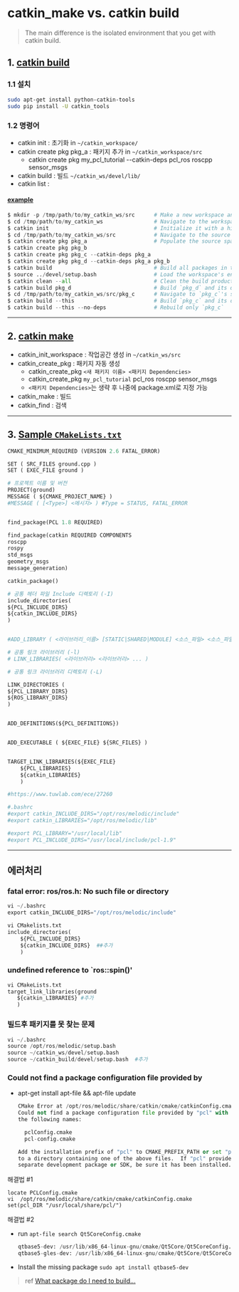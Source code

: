 # catkin_make vs. catkin build

> The main difference is the isolated environment that you get with catkin build.

## 1. [catkin build](https://catkin-tools.readthedocs.io/en/latest/index.html)

### 1.1 설치 

```bash
sudo apt-get install python-catkin-tools
sudo pip install -U catkin_tools
```

### 1.2 명령어 

- catkin init  : 초기화 in `~/catkin_workspace/`
- catkin create pkg pkg_a    : 패키지 추가 in `~/catkin_workspace/src`
    - catkin create pkg my_pcl_tutorial --catkin-deps pcl_ros roscpp sensor_msgs
- catkin build   : 빌드 `~/catkin_ws/devel/lib/`
- catkin list :

#### [example](https://www.systutorials.com/docs/linux/man/1-catkin_tools/)

```python 
$ mkdir -p /tmp/path/to/my_catkin_ws/src      # Make a new workspace and source space
$ cd /tmp/path/to/my_catkin_ws                # Navigate to the workspace root
$ catkin init                                 # Initialize it with a hidden marker file
$ cd /tmp/path/to/my_catkin_ws/src            # Navigate to the source space
$ catkin create pkg pkg_a                     # Populate the source space with packages...
$ catkin create pkg pkg_b
$ catkin create pkg pkg_c --catkin-deps pkg_a
$ catkin create pkg pkg_d --catkin-deps pkg_a pkg_b
$ catkin build                                # Build all packages in the workspace
$ source ../devel/setup.bash                  # Load the workspace's environment
$ catkin clean --all                          # Clean the build products
$ catkin build pkg_d                          # Build `pkg_d` and its deps
$ cd /tmp/path/to/my_catkin_ws/src/pkg_c      # Navigate to `pkg_c`'s source directory
$ catkin build --this                         # Build `pkg_c` and its deps
$ catkin build --this --no-deps               # Rebuild only `pkg_c`
```

---

## 2. [catkin make](http://wiki.ros.org/ko/ROS/Tutorials/BuildingPackages)

- catkin_init_workspace : 작업공간 생성 in `~/catkin_ws/src`
- catkin_create_pkg : 패키지 자동 생성 
  - catkin_create_pkg `<새 패키지 이름> <패키지 Dependencies>`
  - catkin_create_pkg `my_pcl_tutorial` pcl_ros roscpp sensor_msgs
  - `<패키지 Dependencies>`는 생략 후 나중에 package.xml로 지정 가능
- catkin_make : 빌드 
- catkin_find : 검색



---

## 3. [Sample `CMakeLists.txt`](http://www.pointclouds.org/documentation/tutorials/using_pcl_pcl_config.php)

```python 
CMAKE_MINIMUM_REQUIRED (VERSION 2.6 FATAL_ERROR) 

SET ( SRC_FILES ground.cpp )
SET ( EXEC_FILE ground )

# 프로젝트 이름 및 버전
PROJECT(ground)
MESSAGE ( ${CMAKE_PROJECT_NAME} )
#MESSAGE ( [<Type>] <메시지> ) #Type = STATUS, FATAL_ERROR 


find_package(PCL 1.8 REQUIRED)

find_package(catkin REQUIRED COMPONENTS
roscpp
rospy
std_msgs
geometry_msgs
message_generation)

catkin_package()

# 공통 헤더 파일 Include 디렉토리 (-I)
include_directories(
${PCL_INCLUDE_DIRS}   
${catkin_INCLUDE_DIRS}
)


#ADD_LIBRARY ( <라이브러리_이름> [STATIC|SHARED|MODULE] <소스_파일> <소스_파일> ... )

# 공통 링크 라이브러리 (-l)
# LINK_LIBRARIES( <라이브러리> <라이브러리> ... )

# 공통 링크 라이브러리 디렉토리 (-L)

LINK_DIRECTORIES (
${PCL_LIBRARY_DIRS}
${ROS_LIBRARY_DIRS}
)


ADD_DEFINITIONS(${PCL_DEFINITIONS})


ADD_EXECUTABLE ( ${EXEC_FILE} ${SRC_FILES} )


TARGET_LINK_LIBRARIES(${EXEC_FILE}
    ${PCL_LIBRARIES}
    ${catkin_LIBRARIES}
    )

#https://www.tuwlab.com/ece/27260

#.bashrc
#export catkin_INCLUDE_DIRS="/opt/ros/melodic/include"
#export catkin_LIBRARIES="/opt/ros/melodic/lib"

#export PCL_LIBRARY="/usr/local/lib"
#export PCL_INCLUDE_DIRS="/usr/local/include/pcl-1.9"
```





---

## 에러처리 

### fatal error: ros/ros.h: No such file or directory

```python 
vi ~/.bashrc
export catkin_INCLUDE_DIRS="/opt/ros/melodic/include"

vi CMakelists.txt
include_directories(
    ${PCL_INCLUDE_DIRS}
    ${catkin_INCLUDE_DIRS}  ##추가  
    )
```

### undefined reference to `ros::spin()'

```python 
vi CMakeLists.txt
target_link_libraries(ground 
   ${catkin_LIBRARIES} #추가 
   )
```

### 빌드후 패키지를 못 찾는 문제 

```python 
vi ~/.bashrc
source /opt/ros/melodic/setup.bash
source ~/catkin_ws/devel/setup.bash
source ~/catkin_build/devel/setup.bash  #추가 
```





###  Could not find a package configuration file provided by

* apt-get install apt-file && apt-file update

  ```python
  CMake Error at /opt/ros/melodic/share/catkin/cmake/catkinConfig.cmake:83 (find_package):
  Could not find a package configuration file provided by "pcl" with any of
  the following names:

    pclConfig.cmake
    pcl-config.cmake

  Add the installation prefix of "pcl" to CMAKE_PREFIX_PATH or set "pcl_DIR"
  to a directory containing one of the above files.  If "pcl" provides a
  separate development package or SDK, be sure it has been installed.

  ```

해결법 #1

```
locate PCLConfig.cmake
vi  /opt/ros/melodic/share/catkin/cmake/catkinConfig.cmake 
set(pcl_DIR "/usr/local/share/pcl/")
```

해결법 #2 

* run `apt-file search Qt5CoreConfig.cmake`

  ```python
  qtbase5-dev: /usr/lib/x86_64-linux-gnu/cmake/Qt5Core/Qt5CoreConfig.cmake
  qtbase5-gles-dev: /usr/lib/x86_64-linux-gnu/cmake/Qt5Core/Qt5CoreConfig.cmake
  ```

* Install the missing package `sudo apt install qtbase5-dev`

> ref [What package do I need to build...](https://askubuntu.com/questions/374755/what-package-do-i-need-to-build-a-qt-5-cmake-application/374775)

